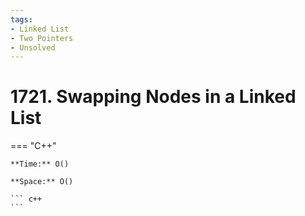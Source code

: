 ```yaml
---
tags:
- Linked List
- Two Pointers
- Unsolved
---
```



# 1721. Swapping Nodes in a Linked List

=== "C++"

    **Time:** O()

    **Space:** O()

    ``` c++
    ```